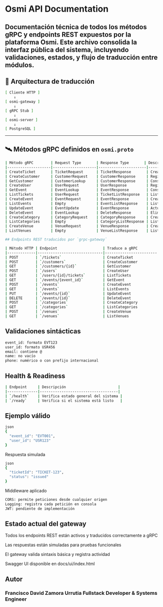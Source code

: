 # Osmi API Documentation

Documentación técnica de todos los métodos gRPC y endpoints REST expuestos por la plataforma Osmi. Este archivo consolida la interfaz pública del sistema, incluyendo validaciones, estados, y flujo de traducción entre módulos.
---

## 🧠 Arquitectura de traducción
```bash
[ Cliente HTTP ]
    ↓
[ osmi-gateway ]
    ↓
[ gRPC Stub ]
    ↓
[ osmi-server ]
    ↓
[ PostgreSQL ]
```
---

## 🛰️ Métodos gRPC definidos en `osmi.proto`
```bash
| Método gRPC        | Request Type       | Response Type       | Descripción técnica                          |
|--------------------|--------------------|----------------------|----------------------------------------------|
| CreateTicket       | TicketRequest      | TicketResponse       | Crea un ticket digital                       |
| CreateCustomer     | CustomerRequest    | CustomerResponse     | Registra un cliente                          |
| GetCustomer        | CustomerLookup     | CustomerResponse     | Consulta cliente por ID                      |
| CreateUser         | UserRequest        | UserResponse         | Registra un usuario                          |
| GetEvent           | EventLookup        | EventResponse        | Consulta evento por ID                       |
| ListTickets        | UserRequest        | TicketListResponse   | Lista tickets de un usuario                  |
| CreateEvent        | EventRequest       | EventResponse        | Crea un evento                               |
| ListEvents         | Empty              | EventListResponse    | Lista todos los eventos                      |
| UpdateEvent        | EventUpdate        | EventResponse        | Actualiza un evento                          |
| DeleteEvent        | EventLookup        | DeleteResponse       | Elimina un evento                            |
| CreateCategory     | CategoryRequest    | CategoryResponse     | Crea una categoría de ticket                 |
| ListCategories     | Empty              | CategoryListResponse | Lista todas las categorías                   |
| CreateVenue        | VenueRequest       | VenueResponse        | Crea una sede                                |
| ListVenues         | Empty              | VenueListResponse    | Lista todas las sedes                        |

## Endpoints REST traducidos por `grpc-gateway`

| Método HTTP | Endpoint                     | Traduce a gRPC         | Estado       | Descripción funcional                      |
|-------------|------------------------------|------------------------|--------------|--------------------------------------------|
| POST        | `/tickets`                   | CreateTicket           | ✅ probado    | Crea un ticket                             |
| POST        | `/customers`                 | CreateCustomer         | ✅ probado    | Registra cliente                           |
| GET         | `/customers/{id}`            | GetCustomer            | ✅ probado    | Consulta cliente por ID                    |
| POST        | `/users`                     | CreateUser             | ⏳ pendiente | Registra usuario                           |
| GET         | `/users/{id}/tickets`        | ListTickets            | ⏳ pendiente | Lista tickets de usuario                   |
| GET         | `/events/{event_id}`         | GetEvent               | ✅ probado    | Consulta evento por ID                     |
| POST        | `/events`                    | CreateEvent            | ✅ probado    | Crea evento                                |
| GET         | `/events`                    | ListEvents             | ✅ probado    | Lista eventos                              |
| PUT         | `/events/{id}`               | UpdateEvent            | ⏳ pendiente | Actualiza evento                           |
| DELETE      | `/events/{id}`               | DeleteEvent            | ⏳ pendiente | Elimina evento                             |
| POST        | `/categories`                | CreateCategory         | ⏳ pendiente | Crea categoría                             |
| GET         | `/categories`                | ListCategories         | ⏳ pendiente | Lista categorías                           |
| POST        | `/venues`                    | CreateVenue            | ⏳ pendiente | Crea sede                                  |
| GET         | `/venues`                    | ListVenues             | ⏳ pendiente | Lista sedes                                |
```

## Validaciones sintácticas
```bash
event_id: formato EVT123
user_id: formato USR456
email: contiene @
name: no vacío
phone: numérico o con prefijo internacional
```

## Health & Readiness
```bash
| Endpoint     | Descripción                        |
|--------------|------------------------------------|
| `/health`    | Verifica estado general del sistema |
| `/ready`     | Verifica si el sistema está listo   |
```

## Ejemplo válido
```bash
json
{
  "event_id": "EVT001",
  "user_id": "USR123"
}
```

Respuesta simulada
```bash
json
{
  "ticketId": "TICKET-123",
  "status": "issued"
}
```

Middleware aplicado
```bash
CORS: permite peticiones desde cualquier origen
Logging: registra cada petición en consola
JWT: pendiente de implementación
```

## Estado actual del gateway
Todos los endpoints REST están activos y traducidos correctamente a gRPC

Las respuestas están simuladas para pruebas funcionales

El gateway valida sintaxis básica y registra actividad

Swagger UI disponible en docs/ui/index.html

## Autor
### Francisco David Zamora Urrutia Fullstack Developer & Systems Engineer